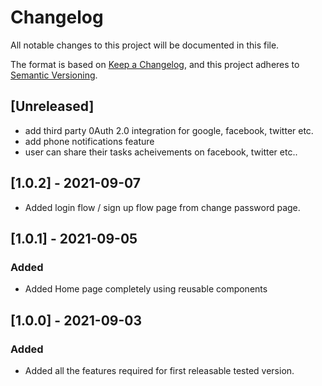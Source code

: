 # Changelog

All notable changes to this project will be documented in this file.

The format is based on [Keep a Changelog](https://keepachangelog.com/en/1.0.0/),
and this project adheres to [Semantic Versioning](https://semver.org/spec/v2.0.0.html).

## [Unreleased]

- add third party 0Auth 2.0 integration for google, facebook, twitter etc.
- add phone notifications feature
- user can share their tasks acheivements on facebook, twitter etc..

## [1.0.2] - 2021-09-07

- Added login flow / sign up flow page from change password page.

## [1.0.1] - 2021-09-05

### Added

- Added Home page completely using reusable components

## [1.0.0] - 2021-09-03

### Added

- Added all the features required for first releasable tested version.
